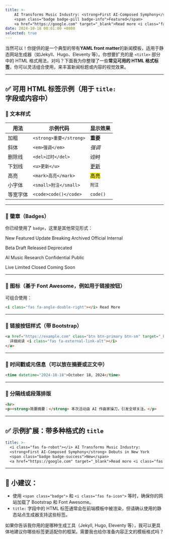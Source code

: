 ```yaml
---
title: >-
    AI Transforms Music Industry: <strong>First AI-Composed Symphony</strong> Debuts in New York
    <span class="badge badge-pill badge-info">Featured</span>
    <a href="https://google.com" target="_blank">Read more <i class="fas fa-angle-double-right"></i></a>
date: 2024-10-18 00:01:00 +0800
selected: true
---
```

当然可以！你提供的是一个典型的带有**YAML front matter**的新闻模板，适用于静态网站生成器（如Jekyll、Hugo、Eleventy 等）。你想要扩充的是 `<title>` 部分中的 HTML 格式用法，对吗？下面我为你整理了一些**常见可用的 HTML 格式标签**，你可以灵活组合使用，来丰富新闻标题或内容的视觉效果。

---

## ✅ 可用 HTML 标签示例（用于 `title:` 字段或内容中）

### 🔹 文本样式

| 用法     | 示例代码                | 显示效果            |
| -------- | ----------------------- | ------------------- |
| 加粗     | `<strong>重要</strong>` | **重要**            |
| 斜体     | `<em>强调</em>`         | *强调*              |
| 删除线   | `<del>过时</del>`       | ~~过时~~            |
| 下划线   | `<u>更新</u>`           | <u>更新</u>         |
| 高亮     | `<mark>高亮</mark>`     | <mark>高亮</mark>   |
| 小字体   | `<small>附注</small>`   | <small>附注</small> |
| 等宽字体 | `<code>code()</code>`   | `code()`            |

---

### 🔹 徽章（Badges）

你已经使用了 `badge`，这里是其他常见形式：
<!-- 状态类 -->
<span class="badge badge-success">New</span>          <!-- 表示“新内容” -->
<span class="badge badge-info">Featured</span>        <!-- 推荐/精选内容 -->
<span class="badge badge-warning">Update</span>       <!-- 内容有更新 -->
<span class="badge badge-danger">Breaking</span>      <!-- 突发/重要信息 -->
<span class="badge badge-secondary">Archived</span>   <!-- 已归档内容 -->
<span class="badge badge-primary">Official</span>     <!-- 官方信息 -->
<span class="badge badge-dark">Internal</span>        <!-- 内部内容或限制访问 -->

<!-- 时间/进度类 -->
<span class="badge badge-light">Beta</span>           <!-- 测试阶段 -->
<span class="badge badge-warning">Draft</span>        <!-- 草稿或预览版 -->
<span class="badge badge-success">Released</span>     <!-- 已发布 -->
<span class="badge badge-danger">Deprecated</span>    <!-- 不推荐使用 -->

<!-- 内容属性类 -->
<span class="badge badge-info">AI</span>              <!-- 与 AI 相关内容 -->
<span class="badge badge-primary">Music</span>        <!-- 音乐类标签 -->
<span class="badge badge-secondary">Research</span>   <!-- 研究类内容 -->
<span class="badge badge-dark">Confidential</span>    <!-- 保密信息 -->
<span class="badge badge-light">Public</span>         <!-- 对外公开 -->

<!-- 交互提示类 -->
<span class="badge badge-success">Live</span>         <!-- 正在直播或活动进行中 -->
<span class="badge badge-warning">Limited</span>      <!-- 限量/限时内容 -->
<span class="badge badge-danger">Closed</span>        <!-- 已结束或关闭 -->
<span class="badge badge-info">Coming Soon</span>     <!-- 即将上线 -->

---

### 🔹 图标（基于 Font Awesome，例如用于链接按钮）

<!-- 🧠 AI / 技术类图标 -->
<i class="fas fa-robot"></i>            <!-- AI / 人工智能 -->
<i class="fas fa-microchip"></i>        <!-- 芯片 / 硬件 / 算法 -->
<i class="fas fa-brain"></i>            <!-- 神经网络 / 深度学习 -->
<i class="fas fa-code"></i>             <!-- 编码 / 技术开发 -->
<i class="fas fa-cogs"></i>             <!-- 系统配置 / 技术栈 -->
<i class="fas fa-network-wired"></i>    <!-- 网络 / 数据连接 -->

<!-- 🎵 音乐 / 媒体类图标 -->
<i class="fas fa-music"></i>            <!-- 音乐 -->
<i class="fas fa-play-circle"></i>      <!-- 播放视频 / 媒体启动 -->
<i class="fas fa-headphones"></i>       <!-- 收听 / 音频 -->
<i class="fas fa-film"></i>             <!-- 视频 / 影视 -->
<i class="fas fa-podcast"></i>          <!-- 播客 / 音频节目 -->

<!-- 🌍 新闻 / 内容类图标 -->
<i class="fas fa-newspaper"></i>        <!-- 新闻文章 -->
<i class="fas fa-bullhorn"></i>         <!-- 公告 / 广播 -->
<i class="fas fa-globe"></i>            <!-- 全球 / 国际视角 -->
<i class="fas fa-hashtag"></i>          <!-- 标签 / 热点话题 -->
<i class="fas fa-book"></i>             <!-- 文章 / 学术出版 -->

<!-- ⏰ 时间 / 状态类图标 -->
<i class="fas fa-calendar-alt"></i>     <!-- 日历 / 发布时间 -->
<i class="fas fa-clock"></i>            <!-- 时间 / 时长 -->
<i class="fas fa-hourglass-half"></i>   <!-- 进行中 / 时间倒计时 -->
<i class="fas fa-check-circle"></i>     <!-- 完成 / 成功 -->
<i class="fas fa-exclamation-circle"></i> <!-- 警告 / 提示 -->

<!-- 🔗 链接 / 操作类图标 -->
<i class="fas fa-link"></i>             <!-- 普通链接 -->
<i class="fas fa-external-link-alt"></i> <!-- 外部链接 -->
<i class="fas fa-angle-double-right"></i> <!-- 阅读更多 / 向前 -->
<i class="fas fa-download"></i>         <!-- 下载 -->
<i class="fas fa-upload"></i>           <!-- 上传 / 提交 -->

<!-- 📁 内容分类 / 文件类图标 -->
<i class="fas fa-folder-open"></i>      <!-- 分类目录 -->
<i class="fas fa-file-alt"></i>         <!-- 文档 / 文章 -->
<i class="fas fa-file-audio"></i>       <!-- 音频文件 -->
<i class="fas fa-file-video"></i>       <!-- 视频文件 -->
<i class="fas fa-file-code"></i>        <!-- 源码文件 -->

<!-- 👤 用户 / 互动类图标 -->
<i class="fas fa-user"></i>             <!-- 用户 -->
<i class="fas fa-user-graduate"></i>    <!-- 学术身份 / 博士生 -->
<i class="fas fa-comments"></i>         <!-- 评论 / 对话 -->
<i class="fas fa-envelope"></i>         <!-- 邮件 / 联系方式 -->
<i class="fas fa-share-alt"></i>        <!-- 分享 -->

<!-- ⚙️ 系统 / 设置类图标 -->
<i class="fas fa-wrench"></i>           <!-- 工具 / 调整 -->
<i class="fas fa-cog"></i>              <!-- 设置 -->
<i class="fas fa-shield-alt"></i>       <!-- 安全 / 权限 -->
<i class="fas fa-lock"></i>             <!-- 加密 / 私密 -->
<i class="fas fa-sync-alt"></i>         <!-- 同步 / 更新 -->


可组合使用：

```html
<i class="fas fa-angle-double-right"></i> Read More
```

---

### 🔹 链接按钮样式（带 Bootstrap）

```html
<a href="https://example.com" class="btn btn-primary btn-sm" target="_blank">
  详细阅读 <i class="fas fa-external-link-alt"></i>
</a>
```

---

### 🔹 时间戳或元信息（可以放在摘要或正文中）

```html
<time datetime="2024-10-18">October 18, 2024</time>
```

---

### 🔹 分隔线或段落排版

```html
<hr>
<p><strong>简要摘要：</strong> 本次活动由 AI 作曲家操刀，引发全球关注。</p>
```

---

## ✅ 示例扩展：带多种格式的 `title`

```yaml
title: >-
  <i class="fas fa-robot"></i> AI Transforms Music Industry: 
  <strong>First AI-Composed Symphony</strong> Debuts in New York 
  <span class="badge badge-success">New</span>
  <a href="https://google.com" target="_blank">Read more <i class="fas fa-angle-double-right"></i></a>
```

---

## 🎯 小建议：

* 使用 `<span class="badge">` 和 `<i class="fas fa-icon">` 等时，确保你的网站加载了 Bootstrap 和 Font Awesome。
* `title:` 字段中的 HTML 标签通常会在前端模板中被渲染，但请确认使用的静态站点生成器支持这些标签。

如果你告诉我你用的是哪种生成工具（Jekyll, Hugo, Eleventy 等），我可以更具体地建议你哪些标签更适配你的框架。需要我也给你准备内容正文的模板格式吗？
